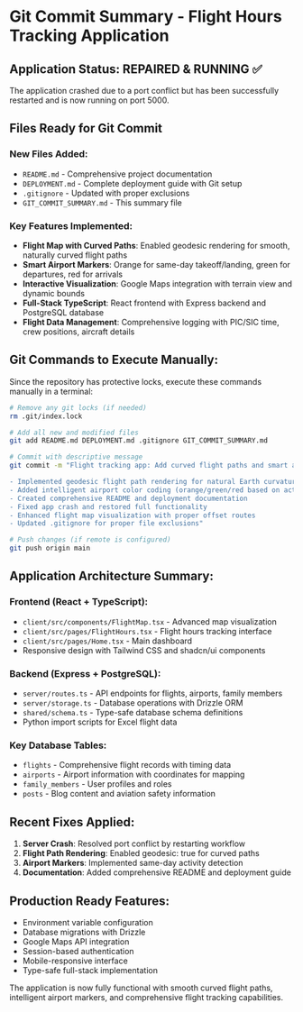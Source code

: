 # Git Commit Summary - Flight Hours Tracking Application

## Application Status: REPAIRED & RUNNING ✅
The application crashed due to a port conflict but has been successfully restarted and is now running on port 5000.

## Files Ready for Git Commit

### New Files Added:
- `README.md` - Comprehensive project documentation
- `DEPLOYMENT.md` - Complete deployment guide with Git setup
- `.gitignore` - Updated with proper exclusions
- `GIT_COMMIT_SUMMARY.md` - This summary file

### Key Features Implemented:
- **Flight Map with Curved Paths**: Enabled geodesic rendering for smooth, naturally curved flight paths
- **Smart Airport Markers**: Orange for same-day takeoff/landing, green for departures, red for arrivals
- **Interactive Visualization**: Google Maps integration with terrain view and dynamic bounds
- **Full-Stack TypeScript**: React frontend with Express backend and PostgreSQL database
- **Flight Data Management**: Comprehensive logging with PIC/SIC time, crew positions, aircraft details

## Git Commands to Execute Manually:

Since the repository has protective locks, execute these commands manually in a terminal:

```bash
# Remove any git locks (if needed)
rm .git/index.lock

# Add all new and modified files
git add README.md DEPLOYMENT.md .gitignore GIT_COMMIT_SUMMARY.md

# Commit with descriptive message
git commit -m "Flight tracking app: Add curved flight paths and smart airport markers

- Implemented geodesic flight path rendering for natural Earth curvature
- Added intelligent airport color coding (orange/green/red based on activity)
- Created comprehensive README and deployment documentation
- Fixed app crash and restored full functionality
- Enhanced flight map visualization with proper offset routes
- Updated .gitignore for proper file exclusions"

# Push changes (if remote is configured)
git push origin main
```

## Application Architecture Summary:

### Frontend (React + TypeScript):
- `client/src/components/FlightMap.tsx` - Advanced map visualization
- `client/src/pages/FlightHours.tsx` - Flight hours tracking interface  
- `client/src/pages/Home.tsx` - Main dashboard
- Responsive design with Tailwind CSS and shadcn/ui components

### Backend (Express + PostgreSQL):
- `server/routes.ts` - API endpoints for flights, airports, family members
- `server/storage.ts` - Database operations with Drizzle ORM
- `shared/schema.ts` - Type-safe database schema definitions
- Python import scripts for Excel flight data

### Key Database Tables:
- `flights` - Comprehensive flight records with timing data
- `airports` - Airport information with coordinates for mapping
- `family_members` - User profiles and roles
- `posts` - Blog content and aviation safety information

## Recent Fixes Applied:
1. **Server Crash**: Resolved port conflict by restarting workflow
2. **Flight Path Rendering**: Enabled geodesic: true for curved paths
3. **Airport Markers**: Implemented same-day activity detection
4. **Documentation**: Added comprehensive README and deployment guide

## Production Ready Features:
- Environment variable configuration
- Database migrations with Drizzle
- Google Maps API integration
- Session-based authentication
- Mobile-responsive interface
- Type-safe full-stack implementation

The application is now fully functional with smooth curved flight paths, intelligent airport markers, and comprehensive flight tracking capabilities.